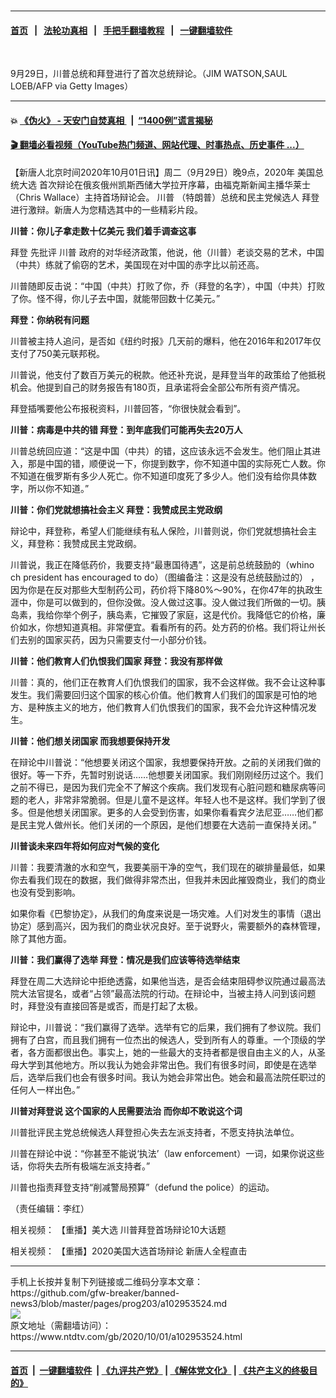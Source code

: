 ### 
------------------------

#### [首页](https://github.com/gfw-breaker/banned-news3/blob/master/README.md) &nbsp;&nbsp;|&nbsp;&nbsp; [法轮功真相](https://github.com/begood0513/basic/blob/master/README.md)  &nbsp;&nbsp;|&nbsp;&nbsp; [手把手翻墙教程](https://github.com/gfw-breaker/guides/wiki)  &nbsp;&nbsp;|&nbsp;&nbsp; [一键翻墙软件](https://github.com/gfw-breaker/nogfw/blob/master/README.md)  



<div><div class="featured_image">
 <figure>
  <img alt="" src="https://i.ntdtv.com/assets/uploads/2020/09/5-36-800x450.jpg"/>
 </figure><br/>
 <span class="caption">
  9月29日，川普总统和拜登进行了首次总统辩论。（JIM WATSON,SAUL LOEB/AFP via Getty Images）
 </span>
</div>
</div><hr/>

#### 💥 [《伪火》 - 天安门自焚真相 ](http://158.247.195.190:10000/videos/blog/weihuo.html)&nbsp; |&nbsp; [“1400例”谎言揭秘  ](http://158.247.195.190:10000/videos/blog/jiexi1400.html)

#### [ 🎬  翻墙必看视频（YouTube热门频道、网站代理、时事热点、历史事件 ...）](https://github.com/gfw-breaker/links/blob/master/banned.md)

<div><div class="post_content" itemprop="articleBody">
 <p>
  【新唐人北京时间2020年10月01日讯】周二（9月29日）晚9点，2020年
  <ok href="https://www.ntdtv.com/gb/美国总统大选.htm">
   美国总统大选
  </ok>
  首次辩论在俄亥俄州凯斯西储大学拉开序幕，由福克斯新闻主播华莱士（Chris Wallace）主持首场辩论会。
  <ok href="https://www.ntdtv.com/gb/川普.htm">
   川普
  </ok>
  （特朗普）总统和民主党候选人
  <ok href="https://www.ntdtv.com/gb/拜登.htm">
   拜登
  </ok>
  进行激辩。新唐人为您精选其中的一些精彩片段。
 </p>
 <p>
  <strong>
   <ok href="https://www.ntdtv.com/gb/2020/09/30/a102952431.html">
    川普：你儿子拿走数十亿美元 我们着手调查这事
   </ok>
  </strong>
 </p>
 <p>
  <ok href="https://www.ntdtv.com/gb/拜登.htm">
   拜登
  </ok>
  先批评
  <ok href="https://www.ntdtv.com/gb/川普.htm">
   川普
  </ok>
  政府的对华经济政策，他说，他（川普）老谈交易的艺术，中国（中共）练就了偷窃的艺术，美国现在对中国的赤字比以前还高。
 </p>
 <p>
  川普随即反击说：“中国（中共）打败了你，乔（拜登的名字），中国（中共）打败了你。怪不得，你儿子去中国，就能带回数十亿美元。”
 </p>
 <div class="video_fit_container">
 </div>
 <p>
  <strong>
   <ok href="https://www.ntdtv.com/gb/2020/09/30/a102952431.html">
    拜登：你纳税有问题
   </ok>
  </strong>
 </p>
 <p>
  川普被主持人追问，是否如《纽约时报》几天前的爆料，他在2016年和2017年仅支付了750美元联邦税。
 </p>
 <p>
  川普说，他支付了数百万美元的税款。他还补充说，是拜登当年的政策给了他抵税机会。他提到自己的财务报告有180页，且承诺将会全部公布所有资产情况。
 </p>
 <p>
  拜登插嘴要他公布报税资料，川普回答，“你很快就会看到”。
 </p>
 <div class="video_fit_container">
 </div>
 <p>
  <strong>
   <ok href="https://www.ntdtv.com/gb/2020/09/30/a102952396.html">
    川普：病毒是中共的错 拜登：到年底我们可能再失去20万人
   </ok>
  </strong>
 </p>
 <p>
  川普总统回应道：“这是中国（中共）的错，这应该永远不会发生。他们阻止其进入，那是中国的错，顺便说一下，你提到数字，你不知道中国的实际死亡人数。你不知道在俄罗斯有多少人死亡。你不知道印度死了多少人。他们没有给你具体数字，所以你不知道。”
 </p>
 <div class="video_fit_container">
 </div>
 <p>
  <strong>
   <ok href="https://www.ntdtv.com/gb/2020/09/30/a102952403.html">
    川普：你们党就想搞社会主义 拜登：我赞成民主党政纲
   </ok>
  </strong>
 </p>
 <p>
  辩论中，拜登称，希望人们能继续有私人保险，川普则说，你们党就想搞社会主义，拜登称：我赞成民主党政纲。
 </p>
 <p>
  川普说，我正在降低药价，我要支持“最惠国待遇”，这是前总统鼓励的（whino ch president has encouraged to do）（图编备注：这是没有总统鼓励过的） ，因为你是在反对那些大型制药公司，药价将下降80%～90%，在你47年的执政生涯中，你是可以做到的，但你没做。没人做过这事。没人做过我们所做的一切。胰岛素，我给你举个例子，胰岛素，它摧毁了家庭，这是代价。我降低它的价格，廉价如水，你想知道真相。非常便宜。看看所有的药。处方药的价格。我们将让州长们去别的国家买药，因为只需要支付一小部分价钱。
 </p>
 <div class="video_fit_container">
 </div>
 <p>
  <strong>
   <ok href="https://www.ntdtv.com/gb/2020/09/30/a102952403.html">
    川普：他们教育人们仇恨我们国家 拜登：我没有那样做
   </ok>
  </strong>
 </p>
 <p>
  川普：真的，他们正在教育人们仇恨我们的国家，我不会这样做。我不会让这种事发生。我们需要回归这个国家的核心价值。他们教育人们我们的国家是可怕的地方、是种族主义的地方，他们教育人们仇恨我们的国家，我不会允许这种情况发生。
 </p>
 <div class="video_fit_container">
 </div>
 <p>
  <strong>
   <ok href="https://www.ntdtv.com/gb/2020/09/30/a102952438.html">
    川普：他们想关闭国家 而我想要保持开发
   </ok>
  </strong>
 </p>
 <p>
  在辩论中川普说：“他想要关闭这个国家，我想要保持开放。之前的关闭我们做的很好。等一下乔，先暂时别说话……他想要关闭国家。我们刚刚经历过这个。我们之前不得已，是因为我们完全不了解这个疾病。我们发现有心脏问题和糖尿病等问题的老人，非常非常脆弱。但是儿童不是这样。年轻人也不是这样。我们学到了很多。但是他想关闭国家。更多的人会受到伤害，如果你看看宾夕法尼亚……他们都是民主党人做州长。他们关闭的一个原因，是他们想要在大选前一直保持关闭。”
 </p>
 <div class="video_fit_container">
 </div>
 <p>
  <strong>
   <ok href="https://www.ntdtv.com/gb/2020/09/30/a102952438.html">
    川普谈未来四年将如何应对气候的变化
   </ok>
  </strong>
 </p>
 <p>
  川普：我要清澈的水和空气，我要美丽干净的空气，我们现在的碳排量最低，如果你去看我们现在的数据，我们做得非常杰出，但我并未因此摧毁商业，我们的商业也没有受到影响。
 </p>
 <p>
  如果你看《巴黎协定》，从我们的角度来说是一场灾难。人们对发生的事情（退出协定）感到高兴，因为我们的商业状况良好。至于说野火，需要额外的森林管理，除了其他方面。
 </p>
 <div class="video_fit_container">
 </div>
 <p>
  <strong>
   <ok href="https://www.ntdtv.com/gb/2020/09/30/a102952414.html">
    川普：我们赢得了选举 拜登：情况是我们应该等待选举结束
   </ok>
  </strong>
 </p>
 <p>
  拜登在周二大选辩论中拒绝透露，如果他当选，是否会结束阻碍参议院通过最高法院大法官提名，或者“占领”最高法院的行动。在辩论中，当被主持人问到该问题时，拜登没有直接回答是或否，而是打起了太极。
 </p>
 <p>
  辩论中，川普说：“我们赢得了选举。选举有它的后果，我们拥有了参议院。我们拥有了白宫，而且我们拥有一位杰出的候选人，受到所有人的尊重。一个顶级的学者，各方面都很出色。事实上，她的一些最大的支持者都是很自由主义的人，从圣母大学到其他地方。所以我认为她会非常出色。我们有很多时间，即使是在选举后，选举后我们也会有很多时间。我认为她会非常出色。她会和最高法院任职过的任何人一样出色。”
 </p>
 <div class="video_fit_container">
 </div>
 <p>
  <strong>
   <ok href="https://www.ntdtv.com/gb/2020/09/30/a102952393.html">
    川普对拜登说 这个国家的人民需要法治 而你却不敢说这个词
   </ok>
  </strong>
 </p>
 <p>
  川普批评民主党总统候选人拜登担心失去左派支持者，不愿支持执法单位。
 </p>
 <p>
  川普在辩论中说：“你甚至不能说‘执法’（law enforcement）一词，如果你说这些话，你将失去所有极端左派支持者。”
 </p>
 <p>
  川普也指责拜登支持“削减警局预算”（defund the police）的运动。
 </p>
 <div class="video_fit_container">
 </div>
 <p>
  （责任编辑：李红）
 </p>
 <p>
  相关视频：
  <ok href="https://www.ntdtv.com/gb/2020/09/30/a102952543.html">
   【重播】美大选 川普拜登首场辩论10大话题
  </ok>
 </p>
 <p>
  相关视频：
  <ok href="https://www.ntdtv.com/gb/2020/09/28/a102950601.html">
   【重播】2020美国大选首场辩论 新唐人全程直击
  </ok>
 </p>
 <div class="single_ad">
 </div>
</div>
</div>
<hr/>
手机上长按并复制下列链接或二维码分享本文章：<br/>
https://github.com/gfw-breaker/banned-news3/blob/master/pages/prog203/a102953524.md <br/>
<a href='https://github.com/gfw-breaker/banned-news3/blob/master/pages/prog203/a102953524.md'><img src='https://github.com/gfw-breaker/banned-news3/blob/master/pages/prog203/a102953524.md.png'/></a> <br/>
原文地址（需翻墙访问）：https://www.ntdtv.com/gb/2020/10/01/a102953524.html


------------------------
#### [首页](https://github.com/gfw-breaker/banned-news3/blob/master/README.md) &nbsp;|&nbsp; [一键翻墙软件](https://github.com/gfw-breaker/nogfw/blob/master/README.md) &nbsp;| [《九评共产党》](https://github.com/gfw-breaker/9ping.md/blob/master/README.md#九评之一评共产党是什么) | [《解体党文化》](https://github.com/gfw-breaker/jtdwh.md/blob/master/README.md) | [《共产主义的终极目的》](https://github.com/gfw-breaker/gczydzjmd.md/blob/master/README.md)


<img src='http://gfw-breaker.win/banned-news3/pages/prog203/a102953524.md' width='0px' height='0px'/>